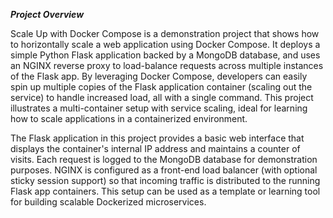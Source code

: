 ***Project Overview***

Scale Up with Docker Compose is a demonstration project that shows how to horizontally scale a web application using Docker Compose. It deploys a simple Python Flask application backed by a MongoDB database, and uses an NGINX reverse proxy to load-balance requests across multiple instances of the Flask app. By leveraging Docker Compose, developers can easily spin up multiple copies of the Flask application container (scaling out the service) to handle increased load, all with a single command. This project illustrates a multi-container setup with service scaling, ideal for learning how to scale applications in a containerized environment.



The Flask application in this project provides a basic web interface that displays the container's internal IP address and maintains a counter of visits. Each request is logged to the MongoDB database for demonstration purposes. NGINX is configured as a front-end load balancer (with optional sticky session support) so that incoming traffic is distributed to the running Flask app containers. This setup can be used as a template or learning tool for building scalable Dockerized microservices.
